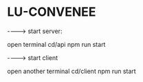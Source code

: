 # LU-CONVENEE


----> start server:

open terminal
cd/api
npm run start

----> start client

open another terminal
cd/client
npm run start

